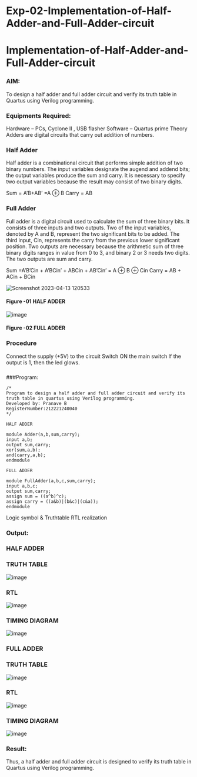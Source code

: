 # Exp-02-Implementation-of-Half-Adder-and-Full-Adder-circuit

# Implementation-of-Half-Adder-and-Full-Adder-circuit
### AIM:
To design a half adder and full adder circuit and verify its truth table in Quartus using Verilog programming.

### Equipments Required:
Hardware – PCs, Cyclone II , USB flasher
Software – Quartus prime
Theory
Adders are digital circuits that carry out addition of numbers.

### Half Adder
Half adder is a combinational circuit that performs simple addition of two binary numbers. The input variables designate the augend and addend bits; the output variables produce the sum and carry. It is necessary to specify two output variables because the result may consist of two binary digits.

Sum = A’B+AB’ =A ⊕ B Carry = AB

### Full Adder
Full adder is a digital circuit used to calculate the sum of three binary bits. It consists of three inputs and two outputs. Two of the input variables, denoted by A and B, represent the two significant bits to be added. The third input, Cin, represents the carry from the previous lower significant position. Two outputs are necessary because the arithmetic sum of three binary digits ranges in value from 0 to 3, and binary 2 or 3 needs two digits. The two outputs are sum and carry.

Sum =A’B’Cin + A’BCin’ + ABCin + AB’Cin’ = A ⊕ B ⊕ Cin Carry = AB + ACin + BCin

 ![Screenshot 2023-04-13 120533](https://user-images.githubusercontent.com/121609342/231674369-094a0734-d10c-4dcf-b954-8e662f0fe8a7.png)


#### Figure -01 HALF ADDER 


![image](s2.png)

#### Figure -02 FULL ADDER 

### Procedure

Connect the supply (+5V) to the circuit
Switch ON the main switch
If the output is 1, then the led glows.
### 

###Program:
```
/*
Program to design a half adder and full adder circuit and verify its truth table in quartus using Verilog programming.
Developed by: Pranave B
RegisterNumber:212221240040
*/

HALF ADDER

module Adder(a,b,sum,carry);
input a,b;
output sum,carry;
xor(sum,a,b);
and(carry,a,b);
endmodule 

FULL ADDER

module FullAdder(a,b,c,sum,carry);
input a,b,c;
output sum,carry;
assign sum = ((a^b)^c);
assign carry = ((a&b)|(b&c)|(c&a));
endmodule 
``` 
Logic symbol & Truthtable
RTL realization

### Output:

### HALF ADDER

### TRUTH TABLE 
![image](s3.png)

### RTL
![image](s4.png)

### TIMING DIAGRAM
![image](s5.png)

### FULL ADDER

### TRUTH TABLE 
![image](s6.png)

### RTL
![image](s7.png)

### TIMING DIAGRAM
![image](s8.png)



### Result:
Thus, a half adder and full adder circuit is designed to verify its truth table in Quartus using Verilog programming.
